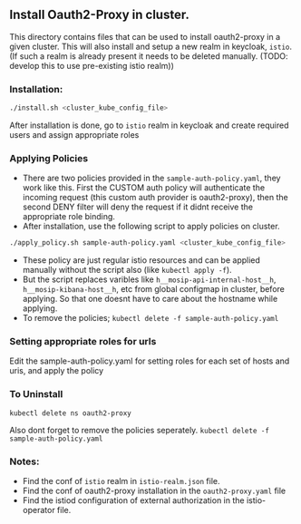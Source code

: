 ## Install Oauth2-Proxy in cluster.

This directory contains files that can be used to install oauth2-proxy in a given cluster. This will also install and setup a new realm in keycloak, `istio`. (If such a realm is already present it needs to be deleted manually. (TODO: develop this to use pre-existing istio realm))

### Installation:

```sh
./install.sh <cluster_kube_config_file>
```
After installation is done, go to `istio` realm in keycloak and create required users and assign appropriate roles

### Applying Policies

- There are two policies provided in the `sample-auth-policy.yaml`, they work like this. First the CUSTOM auth policy will authenticate the incoming request (this custom auth provider is oauth2-proxy), then the second DENY filter will deny the request if it didnt receive the appropriate role binding.
- After installation, use the following script to apply policies on cluster.
```sh
./apply_policy.sh sample-auth-policy.yaml <cluster_kube_config_file>
```
- These policy are just regular istio resources and can be applied manually without the script also (like `kubectl apply -f`).
- But the script replaces varibles like `h__mosip-api-internal-host__h`, `h__mosip-kibana-host__h`, etc from global configmap in cluster, before applying. So that one doesnt have to care about the hostname while applying.
- To remove the policies; `kubectl delete -f sample-auth-policy.yaml`

### Setting appropriate roles for urls
Edit the sample-auth-policy.yaml for setting roles for each set of hosts and uris, and apply the policy

### To Uninstall
```
kubectl delete ns oauth2-proxy
```
Also dont forget to remove the policies seperately. `kubectl delete -f sample-auth-policy.yaml`

### Notes:

- Find the conf of `istio` realm in `istio-realm.json` file.
- Find the conf of oauth2-proxy installation in the `oauth2-proxy.yaml` file
- Find the istiod configuration of external authorization in the istio-operator file.
